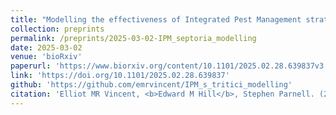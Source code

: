 ```yaml
---
title: "Modelling the effectiveness of Integrated Pest Management strategies for the control of *Septoria tritici*"
collection: preprints
permalink: /preprints/2025-03-02-IPM_septoria_modelling
date: 2025-03-02
venue: 'bioRxiv'
paperurl: 'https://www.biorxiv.org/content/10.1101/2025.02.28.639837v3.full.pdf'
link: 'https://doi.org/10.1101/2025.02.28.639837'
github: 'https://github.com/emrvincent/IPM_s_tritici_modelling'
citation: 'Elliot MR Vincent, <b>Edward M Hill</b>, Stephen Parnell. (2025). &quot;Modelling the effectiveness of Integrated Pest Management strategies for the control of <i>Septoria tritici</i>.&quot; <i>bioRxiv</i>. doi: 10.1101/2025.02.28.639837.'
---
```

